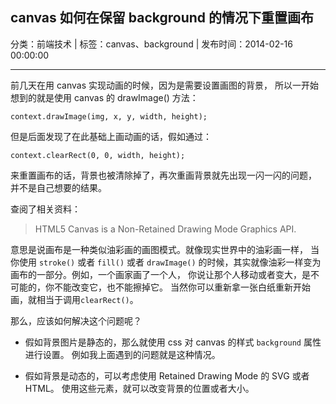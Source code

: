 ## canvas 如何在保留 background 的情况下重置画布

分类：前端技术 | 标签：canvas、background | 发布时间：2014-02-16 00:00:00

___

前几天在用 canvas 实现动画的时候，因为是需要设置画图的背景，
所以一开始想到的就是使用 canvas 的 drawImage() 方法：
```
context.drawImage(img, x, y, width, height);
```

但是后面发现了在此基础上画动画的话，假如通过：
```
context.clearRect(0, 0, width, height);
```
来重置画布的话，背景也被清除掉了，再次重画背景就先出现一闪一闪的问题，
并不是自己想要的结果。

查阅了相关资料：

> HTML5 Canvas is a Non-Retained Drawing Mode Graphics API.

意思是说画布是一种类似油彩画的画图模式。就像现实世界中的油彩画一样，
当你使用 ```stroke()``` 或者 ```fill()``` 或者 ```drawImage()```
的时候，其实就像油彩一样变为画布的一部分。例如，一个画家画了一个人，
你说让那个人移动或者变大，是不可能的，你不能改变它，也不能擦掉它。
当然你可以重新拿一张白纸重新开始画，就相当于调用```clearRect()```。

那么，应该如何解决这个问题呢？

* 假如背景图片是静态的，那么就使用 css 对 canvas 的样式 ```background``` 属性进行设置。
例如我上面遇到的问题就是这种情况。

* 假如背景是动态的，可以考虑使用 Retained Drawing Mode 的 SVG 或者 HTML。
使用这些元素，就可以改变背景的位置或者大小。
